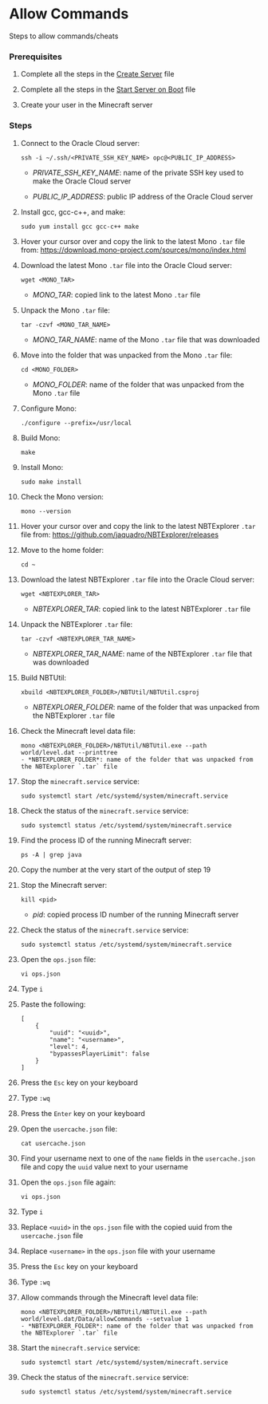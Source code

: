 # Allow Commands

Steps to allow commands/cheats

### Prerequisites

1. Complete all the steps in the [Create Server](../create-server.md#create-server) file

2. Complete all the steps in the [Start Server on Boot](../start-server-on-boot/start-server-on-boot.md#start-server-on-boot) file

3. Create your user in the Minecraft server

### Steps

1. Connect to the Oracle Cloud server:
    ```
    ssh -i ~/.ssh/<PRIVATE_SSH_KEY_NAME> opc@<PUBLIC_IP_ADDRESS>
    ```
    - *PRIVATE_SSH_KEY_NAME*: name of the private SSH key used to make the Oracle Cloud server

    - *PUBLIC_IP_ADDRESS*: public IP address of the Oracle Cloud server

2. Install gcc, gcc-c++, and make:
    ```
    sudo yum install gcc gcc-c++ make
    ```

3. Hover your cursor over and copy the link to the latest Mono `.tar` file from: https://download.mono-project.com/sources/mono/index.html

4. Download the latest Mono `.tar` file into the Oracle Cloud server:
    ```
    wget <MONO_TAR>
    ```
    - *MONO_TAR*: copied link to the latest Mono `.tar` file

5. Unpack the Mono `.tar` file:
    ```
    tar -czvf <MONO_TAR_NAME>
    ```
    - *MONO_TAR_NAME*: name of the Mono `.tar` file that was downloaded

6. Move into the folder that was unpacked from the Mono `.tar` file:
    ```
    cd <MONO_FOLDER>
    ```
    - *MONO_FOLDER*: name of the folder that was unpacked from the Mono `.tar` file

7. Configure Mono:
    ```
    ./configure --prefix=/usr/local
    ```

8. Build Mono:
    ```
    make
    ```

9. Install Mono:
    ```
    sudo make install
    ```

10. Check the Mono version:
    ```
    mono --version
    ```

11. Hover your cursor over and copy the link to the latest NBTExplorer `.tar` file from: https://github.com/jaquadro/NBTExplorer/releases

12. Move to the home folder:
    ```
    cd ~
    ```

13. Download the latest NBTExplorer `.tar` file into the Oracle Cloud server:
    ```
    wget <NBTEXPLORER_TAR>
    ```
    - *NBTEXPLORER_TAR*: copied link to the latest NBTExplorer `.tar` file

14. Unpack the NBTExplorer `.tar` file:
    ```
    tar -czvf <NBTEXPLORER_TAR_NAME>
    ```
    - *NBTEXPLORER_TAR_NAME*: name of the NBTExplorer `.tar` file that was downloaded

15. Build NBTUtil:
    ```
    xbuild <NBTEXPLORER_FOLDER>/NBTUtil/NBTUtil.csproj
    ```
    - *NBTEXPLORER_FOLDER*: name of the folder that was unpacked from the NBTExplorer `.tar` file

16. Check the Minecraft level data file:
    ```
    mono <NBTEXPLORER_FOLDER>/NBTUtil/NBTUtil.exe --path world/level.dat --printtree
    - *NBTEXPLORER_FOLDER*: name of the folder that was unpacked from the NBTExplorer `.tar` file
    ```

17. Stop the `minecraft.service` service:
    ```
    sudo systemctl start /etc/systemd/system/minecraft.service
    ```

18. Check the status of the `minecraft.service` service:
    ```
    sudo systemctl status /etc/systemd/system/minecraft.service
    ```

19. Find the process ID of the running Minecraft server:
    ```
    ps -A | grep java
    ```

20. Copy the number at the very start of the output of step 19

21. Stop the Minecraft server:
    ```
    kill <pid>
    ```
    - *pid*: copied process ID number of the running Minecraft server

22. Check the status of the `minecraft.service` service:
    ```
    sudo systemctl status /etc/systemd/system/minecraft.service
    ```

23. Open the `ops.json` file:
    ```
    vi ops.json
    ```

24. Type `i`

25. Paste the following:
    ```
    [
        {
            "uuid": "<uuid>",
            "name": "<username>",
            "level": 4,
            "bypassesPlayerLimit": false
        }
    ]
    ```

26. Press the `Esc` key on your keyboard

27. Type `:wq`

28. Press the `Enter` key on your keyboard

29. Open the `usercache.json` file:
    ```
    cat usercache.json
    ```

30. Find your username next to one of the `name` fields in the `usercache.json` file and copy the `uuid` value next to your username

31. Open the `ops.json` file again:
    ```
    vi ops.json
    ```

32. Type `i`

33. Replace `<uuid>` in the `ops.json` file with the copied uuid from the `usercache.json` file

34. Replace `<username>` in the `ops.json` file with your username

35. Press the `Esc` key on your keyboard

36. Type `:wq`

37. Allow commands through the Minecraft level data file:
    ```
    mono <NBTEXPLORER_FOLDER>/NBTUtil/NBTUtil.exe --path world/level.dat/Data/allowCommands --setvalue 1
    - *NBTEXPLORER_FOLDER*: name of the folder that was unpacked from the NBTExplorer `.tar` file
    ```

38. Start the `minecraft.service` service:
    ```
    sudo systemctl start /etc/systemd/system/minecraft.service
    ```

39. Check the status of the `minecraft.service` service:
    ```
    sudo systemctl status /etc/systemd/system/minecraft.service
    ```
